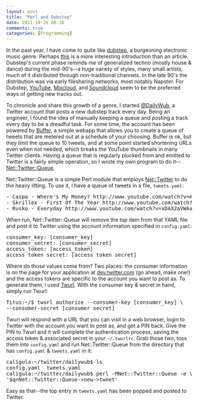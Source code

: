 ```yaml
---
layout: post
title: "Perl and Dubstep"
date: 2011-10-26 08:30
comments: true
categories: [Programming]
---
```

In the past year, I have come to quite like [dubstep](http://en.wikipedia.org/wiki/Dubstep), a burgeoning electronic music genre.  Perhaps [this](http://www.youtube.com/watch?v=LXO-jKksQkM) is a more interesting introduction than an article.  Dubstep's current phase reminds me of generalized techno (mostly house & dance) during the mid-90's--a huge variety of styles, many small artists, much of it distributed through non-traditional channels.  In the late 90's the distribution was via early filesharing networks, most notably Napster.  For Dubstep, [YouTube](http://www.youtube.com/results?search_type=&search_query=dubstep%20remix&aq=f), [Mixcloud](http://www.mixcloud.com/dubstep/), and [Soundcloud](http://www.mixcloud.com/dubstep/) seem to be the preferred ways of getting new tracks out.

To chronicle and share this growth of a genre, I started [@DailyWub](https://twitter.com/dailywub), a Twitter account that posts a new dubstep track every day.  Being an engineer, I found the idea of manually keeping a queue and posting a track every day to be a dreadful task.  For some time, the account has been powered by [Buffer](www.bufferapp.com), a simple webapp that allows you to create a queue of tweets that are metered out at a schedule of your choosing.  Buffer is ok, but they limit the queue to 10 tweets, and at some point started shortening URLs even when not needed, which breaks the YouTube thumbnails in many Twitter clients.  Having a queue that is regularly plucked from and emitted to Twitter is a fairly simple operation, so I wrote my own program to do it--[Net::Twitter::Queue](https://metacpan.org/module/Net::Twitter::Queue).

Net::Twitter::Queue is a simple Perl module that employs [Net::Twitter](https://metacpan.org/module/Net::Twitter) to do the heavy lifting.  To use it, I have a queue of tweets in a file, `tweets.yaml`:

<pre class="brush: bash">
- Caspa - Where's My Money? http://www.youtube.com/watch?v=myZU2DZoD9w
- Skrillex - First Of The Year http://www.youtube.com/watch?v=2cXDgFwE13g
- Rusko - Everyday http://www.youtube.com/watch?v=xDAX2aVWAag
</pre>

When run, Net::Twitter::Queue will remove the top item from that YAML file and post it to Twitter using the account information specified in `config.yaml`:

<pre class="brush: bash">
consumer_key: [consumer_key]
consumer_secret: [consumer_secret]
access_token: [access_token]
access_token_secret: [access_token_secret]
</pre>

Where do those values come from?  Two places: the consumer information is on the page for your application at [dev.twitter.com](https://dev.twitter.com) (go ahead, make one!) and the access tokens are specific to the account you want to post as.  To generate them, I used [Twurl](https://github.com/marcel/twurl).  With the consumer key & secret in hand, simply run Twurl:

<pre class="brush: bash">
Titus:~/$ twurl authorize --consumer-key [consumer_key] \
--consumer-secret [consumer_secret]
</pre>

Twurl will respond with a URL that you can visit in a web browser, login to Twitter with the account you want to post as, and get a PIN back.  Give the PIN to Twurl and it will complete the authentication process, saving the access token & associated secret in your `~/.twurlrc`.  Grab those two, toss them into `config.yaml` and run Net::Twitter::Queue from the directory that has `config.yaml` & `tweets.yaml` in it:

<pre class="brush: bash">
caligula:~/twitter/dailywub$ ls
config.yaml  tweets.yaml
caligula:~/twitter/dailywub$ perl -MNet::Twitter::Queue -e \
'$q=Net::Twitter::Queue->new->tweet'
</pre>

Easy as that--the top entry in `tweets.yaml` has been popped and posted to Twitter.
